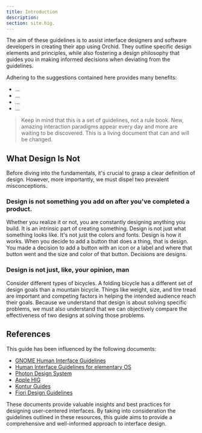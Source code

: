 ```yaml
---
title: Introduction 
description:
section: site.hig.
---
```


The aim of these guidelines is to assist interface designers and software developers in creating their app using Orchid.
They outline specific design elements and principles, while also fostering a design philosophy that guides you
in making informed decisions when deviating from the guidelines.


Adhering to the suggestions contained here provides many benefits:


- ...
- ...
- ...
- ...



> Keep in mind that this is a set of guidelines, not a rule book. 
New, amazing interaction paradigms appear every day and more are waiting to be discovered.
This is a living document that can and will be changed.


## What Design Is Not

Before diving into the fundamentals, it's crucial to grasp a clear definition of design. 
However, more importantly, we must dispel two prevalent misconceptions.

### Design is not something you add on after you've completed a product.

Whether you realize it or not, you are constantly designing anything you build. It is an intrinsic part of creating something.
Design is not just what something looks like. It's not just the colors and fonts. Design is how it works.
When you decide to add a button that does a thing, that is design. You made a decision to add a button with
an icon or a label and where that button went and the size and color of that button.
Decisions are designs.


### Design is not just, like, your opinion, man

Consider different types of bicycles. A folding bicycle has a different set of design goals than a mountain bicycle.
Things like weight, size, and tire tread are important and competing factors in helping the intended audience reach their goals.
Because we understand that design is about solving specific problems, we must also understand that we 
can objectively compare the effectiveness of two designs at solving those problems.



## References

This guide has been influenced by the following documents: 

- [GNOME Human Interface Guidelines](https://developer.gnome.org/hig/index.html)
- [Human Interface Guidelines for elementary OS](https://docs.elementary.io/hig/)
- [Photon Design System](https://design.firefox.com/photon/)
- [Apple HIG](https://developer.apple.com/design/human-interface-guidelines/guidelines/overview/)
- [Kontur Guides](https://guides.kontur.ru/)
- [Fiori Design Guidelines](https://experience.sap.com/fiori-design-web/)

These documents provide valuable insights and best practices for designing user-centered interfaces. By taking into consideration the guidelines outlined in these resources, this guide aims to provide a comprehensive and well-informed approach to interface design.

